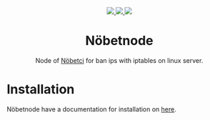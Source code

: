 <p align="center">
    <a href="#">
        <img src="https://img.shields.io/github/license/muttehitler/nobetnode?style=flat-square" />
    </a>
    <a href="https://t.me/muttehitler" target="_blank">
        <img src="https://img.shields.io/badge/telegram-group-blue?style=flat-square&logo=telegram" />
    </a>
    <a href="#">
        <img src="https://img.shields.io/github/stars/muttehitler/nobetnode?style=social" />
    </a>
</p>

<h1 align="center"/>Nöbetnode</h1>

<p align="center">
    Node of <a href="https://github.com/muttehitler/nobetci">Nöbetci</a> for ban ips with iptables on linux server.
</p>

# Installation

Nöbetnode have a documentation for installation on [here](https://muttehitler.github.io/nobetci-docs/docs/get-start/nobetnode-installation/).